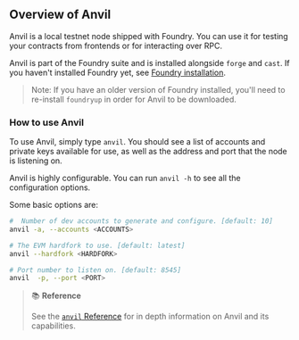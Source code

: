 ## Overview of Anvil

Anvil is a local testnet node shipped with Foundry. You can use it for testing your contracts from frontends or for interacting over RPC.

Anvil is part of the Foundry suite and is installed alongside `forge` and `cast`. If you haven't installed Foundry yet, see [Foundry installation](../getting-started/installation.md). 

> Note: If you have an older version of Foundry installed, you'll need to re-install `foundryup` in order for Anvil to be downloaded.

### How to use Anvil

To use Anvil, simply type `anvil`. You should see a list of accounts and private keys available for use, as well as the address and port that the node is listening on. 

Anvil is highly configurable. You can run `anvil -h` to see all the configuration options.

Some basic options are:

```bash
#  Number of dev accounts to generate and configure. [default: 10]
anvil -a, --accounts <ACCOUNTS>

# The EVM hardfork to use. [default: latest]
anvil --hardfork <HARDFORK>

# Port number to listen on. [default: 8545]
anvil  -p, --port <PORT>
```

> 📚 **Reference**
>
> See the [`anvil` Reference](../reference/anvil/) for in depth information on Anvil and its capabilities.

